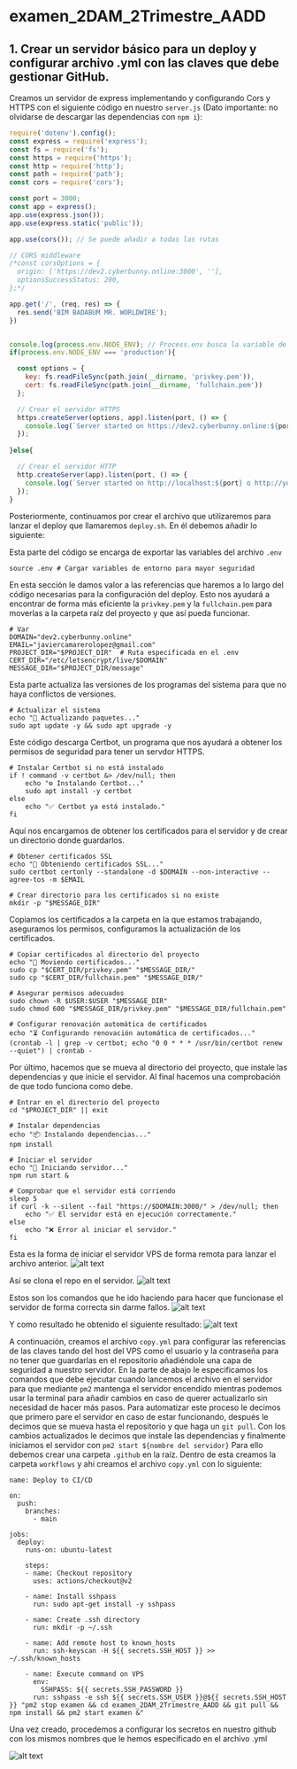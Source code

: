 # examen_2DAM_2Trimestre_AADD

## 1. Crear un servidor básico para un deploy y configurar archivo .yml con las claves que debe gestionar GitHub.

Creamos un servidor de express implementando y configurando Cors y HTTPS con el siguiente código en nuestro `server.js` (Dato importante: no olvidarse de descargar las dependencias con `npm i`):

```Javascript
require('dotenv').config(); 
const express = require('express');
const fs = require('fs');
const https = require('https');
const http = require('http');
const path = require('path');
const cors = require('cors');

const port = 3000;
const app = express();
app.use(express.json());
app.use(express.static('public'));

app.use(cors()); // Se puede añadir a todas las rutas

// CORS middleware
/*const corsOptions = {
  origin: ['https://dev2.cyberbunny.online:3000', ''],
  optionsSuccessStatus: 200,
};*/

app.get('/', (req, res) => {
  res.send('BIM BADABUM MR. WORLDWIRE');
})


console.log(process.env.NODE_ENV); // Process.env busca la variable de entorno NODE_ENV en el proyecto
if(process.env.NODE_ENV === 'production'){

  const options = {
    key: fs.readFileSync(path.join(__dirname, 'privkey.pem')),
    cert: fs.readFileSync(path.join(__dirname, 'fullchain.pem'))
  };

  // Crear el servidor HTTPS
  https.createServer(options, app).listen(port, () => {
    console.log(`Server started on https://dev2.cyberbunny.online:${port}`);
  });
  
}else{

  // Crear el servidor HTTP
  http.createServer(app).listen(port, () => {
    console.log(`Server started on http://localhost:${port} o http://yourIP:${port}`);
  });
}
```

Posteriormente, continuamos por crear el archivo que utilizaremos para lanzar el deploy que llamaremos `deploy.sh`. En él debemos añadir lo siguiente:

Esta parte del código se encarga de exportar las variables del archivo `.env`
```SH
source .env # Cargar variables de entorno para mayor seguridad
```

En esta sección le damos valor a las referencias que haremos a lo largo del código necesarias para la configuración del deploy. Esto nos ayudará a encontrar de forma más eficiente la `privkey.pem` y la `fullchain.pem` para moverlas a la carpeta raíz del proyecto y que así pueda funcionar.
```SH
# Var
DOMAIN="dev2.cyberbunny.online"
EMAIL="javiercamarerolopez@gmail.com"
PROJECT_DIR="$PROJECT_DIR"  # Ruta especificada en el .env
CERT_DIR="/etc/letsencrypt/live/$DOMAIN"
MESSAGE_DIR="$PROJECT_DIR/message"
```

Esta parte actualiza las versiones de los programas del sistema para que no haya conflictos de versiones.
```SH
# Actualizar el sistema
echo "🔄 Actualizando paquetes..."
sudo apt update -y && sudo apt upgrade -y
```

Este código descarga Certbot, un programa que nos ayudará a obtener los permisos de seguridad para tener un servdor HTTPS.
```SH
# Instalar Certbot si no está instalado
if ! command -v certbot &> /dev/null; then
    echo "⚙️ Instalando Certbot..."
    sudo apt install -y certbot
else
    echo "✅ Certbot ya está instalado."
fi
```

Aquí nos encargamos de obtener los certificados para el servidor y de crear un directorio donde guardarlos.
```SH
# Obtener certificados SSL
echo "🔐 Obteniendo certificados SSL..."
sudo certbot certonly --standalone -d $DOMAIN --non-interactive --agree-tos -m $EMAIL

# Crear directorio para los certificados si no existe
mkdir -p "$MESSAGE_DIR"
```

Copiamos los certificados a la carpeta en la que estamos trabajando, aseguramos los permisos, configuramos la actualización de los certificados.
```SH
# Copiar certificados al directorio del proyecto
echo "📂 Moviendo certificados..."
sudo cp "$CERT_DIR/privkey.pem" "$MESSAGE_DIR/"
sudo cp "$CERT_DIR/fullchain.pem" "$MESSAGE_DIR/"

# Asegurar permisos adecuados
sudo chown -R $USER:$USER "$MESSAGE_DIR"
sudo chmod 600 "$MESSAGE_DIR/privkey.pem" "$MESSAGE_DIR/fullchain.pem"

# Configurar renovación automática de certificados
echo "⏳ Configurando renovación automática de certificados..."
(crontab -l | grep -v certbot; echo "0 0 * * * /usr/bin/certbot renew --quiet") | crontab -
```

Por último, hacemos que se mueva al directorio del proyecto, que instale las dependencias y que inicie el servidor. Al final hacemos una comprobación de que todo funciona como debe.
```SH
# Entrar en el directorio del proyecto
cd "$PROJECT_DIR" || exit

# Instalar dependencias
echo "📦 Instalando dependencias..."
npm install

# Iniciar el servidor
echo "🚀 Iniciando servidor..."
npm run start &

# Comprobar que el servidor está corriendo
sleep 5
if curl -k --silent --fail "https://$DOMAIN:3000/" > /dev/null; then
    echo "✅ El servidor está en ejecución correctamente."
else
    echo "❌ Error al iniciar el servidor."
fi
```

Esta es la forma de iniciar el servidor VPS de forma remota para lanzar el archivo anterior.
![alt text](/images/inicio_VPS.png)

Así se clona el repo en el servidor.
![alt text](/images/image.png)

Estos son los comandos que he ido haciendo para hacer que funcionase el servidor de forma correcta sin darme fallos.
![alt text](/images/image_copy_2.png)

Y como resultado he obtenido el siguiente resultado:
![alt text](/images/image_copy.png)

A continuación, creamos el archivo `copy.yml` para configurar las referencias de las claves tando del host del VPS como el usuario y la contraseña para no tener que guardarlas en el repositorio añadiéndole una capa de seguridad a nuestro servidor. En la parte de abajo le especificamos los comandos que debe ejecutar cuando lancemos el archivo en el servidor para que mediante `pm2` mantenga el servidor encendido mientras podemos usar la terminal para añadir cambios en caso de querer actualizarlo sin necesidad de hacer más pasos. Para automatizar este proceso le decimos que primero pare el servidor en caso de estar funcionando, después le decimos que se mueva hasta el repositorio y que haga un `git pull`. Con los cambios actualizados le decimos que instale las dependencias y finalmente iniciamos el servidor con `pm2 start ${nombre del servidor}`
Para ello debemos crear una carpeta `.github` en la raíz. Dentro de esta creamos la carpeta `workflows` y ahí creamos el archivo `copy.yml` con lo siguiente:

```YML
name: Deploy to CI/CD

on:
  push:
    branches:
      - main

jobs:
  deploy:
    runs-on: ubuntu-latest

    steps:
    - name: Checkout repository
      uses: actions/checkout@v2

    - name: Install sshpass
      run: sudo apt-get install -y sshpass

    - name: Create .ssh directory
      run: mkdir -p ~/.ssh

    - name: Add remote host to known_hosts
      run: ssh-keyscan -H ${{ secrets.SSH_HOST }} >> ~/.ssh/known_hosts

    - name: Execute command on VPS
      env:
        SSHPASS: ${{ secrets.SSH_PASSWORD }}
      run: sshpass -e ssh ${{ secrets.SSH_USER }}@${{ secrets.SSH_HOST }} "pm2 stop examen && cd examen_2DAM_2Trimestre_AADD && git pull && npm install && pm2 start examen &"
```

Una vez creado, procedemos a configurar los secretos en nuestro github con los mismos nombres que le hemos especificado en el archivo .yml

![alt text](/images/captura_secretos.png)
